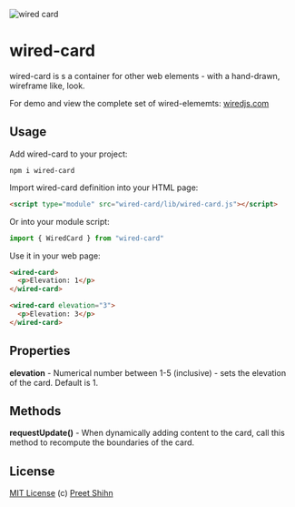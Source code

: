 ![wired card](https://wiredjs.github.io/wired-elements/images/card.png)

# wired-card

wired-card is s a container for other web elements - with a hand-drawn, wireframe like, look.

For demo and view the complete set of wired-elememts: [wiredjs.com](http://wiredjs.com/)

## Usage

Add wired-card to your project:
```
npm i wired-card
```
Import wired-card definition into your HTML page:
```html
<script type="module" src="wired-card/lib/wired-card.js"></script>
```
Or into your module script:
```javascript
import { WiredCard } from "wired-card"
```

Use it in your web page:
```html
<wired-card>
  <p>Elevation: 1</p>
</wired-card>

<wired-card elevation="3">
  <p>Elevation: 3</p>
</wired-card>
```

## Properties

**elevation** - Numerical number between 1-5 (inclusive) - sets the elevation of the card. Default is 1.

## Methods

**requestUpdate()** - When dynamically adding content to the card, call this method to recompute the boundaries of the card. 

## License
[MIT License](https://github.com/wiredjs/wired-elements/blob/master/LICENSE) (c) [Preet Shihn](https://twitter.com/preetster)